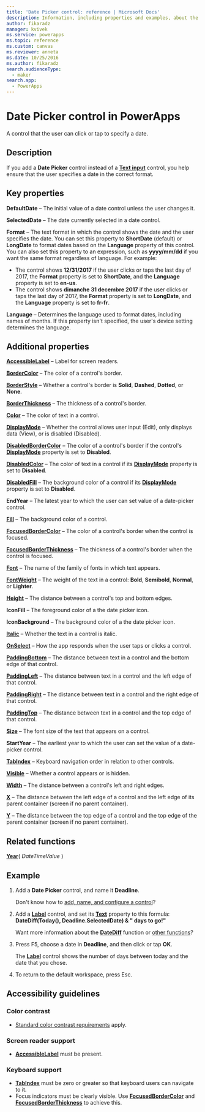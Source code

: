 ```yaml
---
title: 'Date Picker control: reference | Microsoft Docs'
description: Information, including properties and examples, about the Date Picker control
author: fikaradz
manager: kvivek
ms.service: powerapps
ms.topic: reference
ms.custom: canvas
ms.reviewer: anneta
ms.date: 10/25/2016
ms.author: fikaradz
search.audienceType: 
  - maker
search.app: 
  - PowerApps
---
```

# Date Picker control in PowerApps
A control that the user can click or tap to specify a date.

## Description
If you add a **Date Picker** control instead of a **[Text input](control-text-input.md)** control, you help ensure that the user specifies a date in the correct format.

## Key properties
**DefaultDate** – The initial value of a date control unless the user changes it.

**SelectedDate** – The date currently selected in a date control.

**Format** – The text format in which the control shows the date and the user specifies the date. You can set this property to **ShortDate** (default) or **LongDate** to format dates based on the **Language** property of this control. You can also set this property to an expression, such as **yyyy/mm/dd** if you want the same format regardless of language. For example:

* The control shows **12/31/2017** if the user clicks or taps the last day of 2017, the **Format** property is set to **ShortDate**, and the **Language** property is set to **en-us**.
* The control shows **dimanche 31 decembre 2017** if the user clicks or taps the last day of 2017, the **Format** property is set to **LongDate**, and the **Language** property is set to **fr-fr**.

**Language** – Determines the language used to format dates, including names of months. If this property isn't specified, the user's device setting determines the language.

## Additional properties
**[AccessibleLabel](properties-accessibility.md)** – Label for screen readers.

**[BorderColor](properties-color-border.md)** – The color of a control's border.

**[BorderStyle](properties-color-border.md)** – Whether a control's border is **Solid**, **Dashed**, **Dotted**, or **None**.

**[BorderThickness](properties-color-border.md)** – The thickness of a control's border.

**[Color](properties-color-border.md)** – The color of text in a control.

**[DisplayMode](properties-core.md)** – Whether the control allows user input (Edit), only displays data (View), or is disabled (Disabled).

**[DisabledBorderColor](properties-color-border.md)** – The color of a control's border if the control's **[DisplayMode](properties-core.md)** property is set to **Disabled**.

**[DisabledColor](properties-color-border.md)** – The color of text in a control if its **[DisplayMode](properties-core.md)** property is set to **Disabled**.

**[DisabledFill](properties-color-border.md)** – The background color of a control if its **[DisplayMode](properties-core.md)** property is set to **Disabled**.

**EndYear** – The latest year to which the user can set value of a date-picker control.

**[Fill](properties-color-border.md)** – The background color of a control.

**[FocusedBorderColor](properties-color-border.md)** – The color of a control's border when the control is focused.

**[FocusedBorderThickness](properties-color-border.md)** – The thickness of a control's border when the control is focused.

**[Font](properties-text.md)** – The name of the family of fonts in which text appears.

**[FontWeight](properties-text.md)** – The weight of the text in a control: **Bold**, **Semibold**, **Normal**, or **Lighter**.

**[Height](properties-size-location.md)** – The distance between a control's top and bottom edges.

**IconFill** – The foreground color of a the date picker icon.

**IconBackground** – The background color of a the date picker icon.

**[Italic](properties-text.md)** – Whether the text in a control is italic.

**[OnSelect](properties-core.md)** – How the app responds when the user taps or clicks a control.

**[PaddingBottom](properties-size-location.md)** – The distance between text in a control and the bottom edge of that control.

**[PaddingLeft](properties-size-location.md)** – The distance between text in a control and the left edge of that control.

**[PaddingRight](properties-size-location.md)** – The distance between text in a control and the right edge of that control.

**[PaddingTop](properties-size-location.md)** – The distance between text in a control and the top edge of that control.

**[Size](properties-text.md)** – The font size of the text that appears on a control.

**StartYear** – The earliest year to which the user can set the value of a date-picker control.

**[TabIndex](properties-accessibility.md)** – Keyboard navigation order in relation to other controls.

**[Visible](properties-core.md)** – Whether a control appears or is hidden.

**[Width](properties-size-location.md)** – The distance between a control's left and right edges.

**[X](properties-size-location.md)** – The distance between the left edge of a control and the left edge of its parent container (screen if no parent container).

**[Y](properties-size-location.md)** – The distance between the top edge of a control and the top edge of the parent container (screen if no parent container).

## Related functions
**[Year](../functions/function-datetime-parts.md)**( *DateTimeValue* )

## Example
1. Add a **Date Picker** control, and name it **Deadline**.

    Don't know how to [add, name, and configure a control](../add-configure-controls.md)?
2. Add a **[Label](control-text-box.md)** control, and set its **[Text](properties-core.md)** property to this formula:
   <br>**DateDiff(Today(), Deadline.SelectedDate) & " days to go!"**

    Want more information about the **[DateDiff](../functions/function-dateadd-datediff.md)** function or [other functions](../formula-reference.md)?
3. Press F5, choose a date in **Deadline**, and then click or tap **OK**.

    The **[Label](control-text-box.md)** control shows the number of days between today and the date that you chose.
4. To return to the default workspace, press Esc.


## Accessibility guidelines
### Color contrast
* [Standard color contrast requirements](../accessible-apps-color.md) apply.

### Screen reader support
* **[AccessibleLabel](properties-accessibility.md)** must be present.

### Keyboard support
* **[TabIndex](properties-accessibility.md)** must be zero or greater so that keyboard users can navigate to it.
* Focus indicators must be clearly visible. Use **[FocusedBorderColor](properties-color-border.md)** and **[FocusedBorderThickness](properties-color-border.md)** to achieve this.
